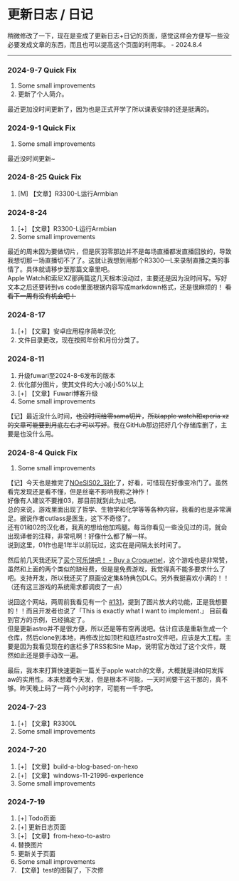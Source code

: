 # 更新日志 / 日记
稍微修改了一下，现在是变成了更新日志+日记的页面，感觉这样会方便写一些没必要发成文章的东西，而且也可以提高这个页面的利用率。 - 2024.8.4

---

### 2024-9-7 Quick Fix

1. Some small improvements
2. 更新了个人简介。

最近更加没时间更新了，因为也是正式开学了所以课表安排的还是挺满的。

### 2024-9-1 Quick Fix

1. Some small improvements

最近没时间更新~

### 2024-8-25 Quick Fix

1. [M] 【文章】R3300-L运行Armbian

### 2024-8-24

1. [+] 【文章】R3300-L运行Armbian
2. Some small improvements

最近的周末因为要做切片，但是灰羽零那边并不是每场直播都发直播回放的，导致我想切那一场直播切不了了。这就让我想到用那个R3300—L来录制直播之类的事情了。具体就请移步至那篇文章里吧。  
Apple Watch和索尼XZ那两篇这几天根本没动过，主要还是因为没时间写。写好文本之后还要转到vs code里面根据内容写成markdown格式，还是很麻烦的！
~~看看下一周有没有机会吧！~~

### 2024-8-17

1. [+] 【文章】安卓应用程序简单汉化
2. 文件目录更改，现在按照年份和月份分类了。

### 2024-8-11

1. 升级fuwari至2024-8-6发布的版本
2. 优化部分图片，使其文件的大小减小50%以上
3. [+] 【文章】Fuwari博客升级
4. Some small improvements

【记】最近没什么时间，~~也没时间给零sama切片~~，~~所以apple watch和xperia xz的文章可能要到月底左右才可以写好~~。我在GitHub那边把好几个存储库删了，主要是也没什么用。

### 2024-8-4 Quick Fix

1. Some small improvements

【记】今天也是推完了[NOeSIS02_羽化](https://store.steampowered.com/app/1423370/NOeSIS02/)了，好看，可惜现在好像变冷门了。虽然看完发现还是看不懂，但是丝毫不影响我称之神作！  
好像有人建议不要推03，那目前就到此为止吧。  
总的来说，游戏里面出现了哲学、生物学和化学等等各种内容，我看的也是非常满足。据说作者cutlass是医生，这下不奇怪了。  
还有01和02的汉化者，我真的想给他加鸡腿。每当你看见一些没见过的词，就会出现译者的注释，非常吼啊！好像什么都了解一样。  
说到这里，01作也是1年半以前玩过，这实在是间隔太长时间了。

然后前几天我还玩了[买个可乐饼吧！ - Buy a Croquette!](https://store.steampowered.com/app/2167960/__Buy_a_Croquette/)，这个游戏也是非常赞，虽然和上面的两个类似的缺经费，但是是免费游戏，我觉得真不能多要求什么了吧。支持开发，所以我还买了原画设定集&特典包DLC。另外我挺喜欢小满的！！
（还有这三游戏的系统需求都调皮了一点）

说回这个网站，两周前我看见有一个 [#131](https://github.com/saicaca/fuwari/issues/131)，提到了图片放大的功能，正是我想要的！！而且开发者也说了「This is exactly what I want to implement.」 目前看到官方的示例，已经搞定了。  
但是更新astro并不是很方便，所以还是等有空再说吧。估计应该是重新生成一个仓库，然后clone到本地，再修改比如顶栏和底栏astro文件吧，应该是大工程。主要是因为我看见现在的底栏多了RSS和Site Map，说明官方改过了这个文件，既然如此还是要手动改一遍。

最后，我本来打算快速更新一篇关于apple watch的文章，大概就是讲如何发挥aw的实用性。本来想着今天发，但是根本不可能，一天时间要干这干那的，真不够。昨天晚上码了一两个小时的字，可能有一千字吧。

### 2024-7-23

1. [+] 【文章】R3300L
2. Some small improvements

### 2024-7-20

1. [+] 【文章】build-a-blog-based-on-hexo
2. [+] 【文章】windows-11-21996-experience
3. Some small improvements

### 2024-7-19

1. [+] Todo页面
2. [+] 更新日志页面
3. [+] 【文章】from-hexo-to-astro
4. 替换图片
5. 更新关于页面
6. Some small improvements
7. 【文章】test的图裂了，下次修

